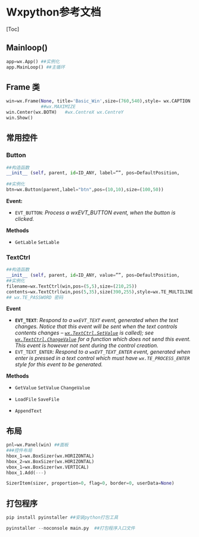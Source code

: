 # Wxpython参考文档

[Toc]

## Mainloop()

```python
app=wx.App() ##实例化
app.MainLoop() ##主循环
```

## Frame 类

```python
win=wx.Frame(None, title='Basic_Win',size=(760,540),style= wx.CAPTION | 				 wx.CLOSE_BOX | wx.CLIP_CHILDREN) ##wx.MINIMIZE_BOX | 					     wx.MAXIMIZE_BOX | wx.RESIZE_BORDER | wx.SYSTEM_MENU | wx.CAPTION 			   | wx.CLOSE_BOX | wx.CLIP_CHILDREN (wx.DEFAULT_FRAME_STYLE)
			 ##wx.MAXIMIZE
win.Center(wx.BOTH)   #wx.CentreX wx.CentreY
win.Show()
```

## 常用控件

### Button

```python
##构造函数
__init__ (self, parent, id=ID_ANY, label=””, pos=DefaultPosition, 			   		   size=DefaultSize, style=0, validator=DefaultValidator,  					  name=ButtonNameStr)
    
##实例化
btn=wx.Button(parent,label="btn",pos=(10,10),size=(100,50))
```

**Event:**

- `EVT_BUTTON`: *Process a wxEVT_BUTTON event, when the button is clicked.*

**Methods**

- `GetLable` `SetLable`

### TextCtrl

```python
##构造函数
__init__ (self, parent, id=ID_ANY, value=””, pos=DefaultPosition, 		   			  size=DefaultSize, style=0, validator=DefaultValidator, 			       	   name=TextCtrlNameStr)
##实例化
filename=wx.TextCtrl(win,pos=(5,5),size=(210,25))
contents=wx.TextCtrl(win,pos(5,35),size(390,255),style=wx.TE_MULTILINE|wx.HSCROLL)  ##style为两个滑动槽
## wx.TE_PASSWORD 密码
```

**Event**

- **`EVT_TEXT`**: *Respond to a `wxEVT_TEXT` event, generated when the text changes. Notice that this event will be sent when the text controls contents changes – [`wx.TextCtrl.SetValue`](https://docs.wxpython.org/wx.TextEntry.html#wx.TextEntry.SetValue) is called); see [`wx.TextCtrl.ChangeValue`](https://docs.wxpython.org/wx.TextEntry.html#wx.TextEntry.ChangeValue) for a function which does not send this event. This event is however not sent during the control creation.* 
- `EVT_TEXT_ENTER`: *Respond to a `wxEVT_TEXT_ENTER` event, generated when enter is pressed in a text control which must have `wx.TE_PROCESS_ENTER` style for this event to be generated.* 

**Methods**

- `GetValue`  `SetValue` `ChangeValue`

- `LoadFile` `SaveFile`

- `AppendText`

## 布局

```python
pnl=wx.Panel(win) ##面板
###控件布局
hbox_1=wx.BoxSizer(wx.HORIZONTAL)
hbox_2=wx.BoxSizer(wx.HORIZONTAL)
vbox_1=wx.BoxSizer(wx.VERTICAL)
hbox_1.Add(---)
```

```python
SizerItem(sizer, proportion=0, flag=0, border=0, userData=None)
```




## 打包程序

```python
pip install pyinstaller ##安装python打包工具
```

```python
pyinstaller --noconsole main.py  ##打包程序入口文件
```

